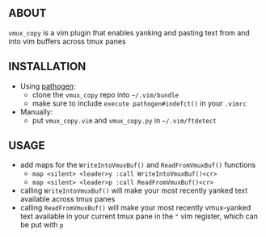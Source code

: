 ABOUT
-----
`vmux_copy` is a vim plugin that enables yanking and pasting text from and into vim buffers across tmux panes

INSTALLATION
------------
* Using [pathogen](https://github.com/tpope/vim-pathogen):
    * clone the `vmux_copy` repo into `~/.vim/bundle`
    * make sure to include `execute pathogen#indefct()` in your `.vimrc`
* Manually:
    * put `vmux_copy.vim` and `vmux_copy.py` in `~/.vim/ftdetect`

USAGE
-----
* add maps for the `WriteIntoVmuxBuf()` and `ReadFromVmuxBuf()` functions
    * `map <silent> <leader>y :call WriteIntoVmuxBuf()<cr>`
    * `map <silent> <leader>p :call ReadFromVmuxBuf()<cr>`
* calling `WriteIntoVmuxBuf()` will make your most recently yanked text available across tmux panes
* calling `ReadFromVmuxBuf()` will make your most recently vmux-yanked text available in your current tmux pane in the `"` vim register, which can be put with `p`
